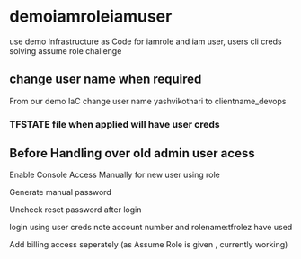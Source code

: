 # demoiamroleiamuser
use demo Infrastructure as Code for iamrole and iam user, users cli creds solving assume role challenge

## change user name when required


From our demo IaC change user name yashvikothari to clientname_devops 

### TFSTATE file when applied will have user creds


## Before Handling over old admin user acess

Enable Console Access Manually for new user using role

Generate manual password

Uncheck reset password after login

login using user creds
note account number and rolename:tfrolez have used

Add billing access seperately (as Assume Role is given , currently working)
